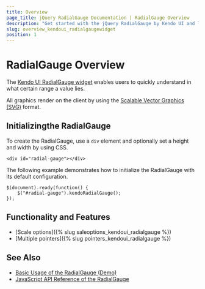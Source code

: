 ```yaml
---
title: Overview
page_title: jQuery RadialGauge Documentation | RadialGauge Overview
description: "Get started with the jQuery RadialGauge by Kendo UI and learn how to create, initialize, and enable the widget."
slug: overview_kendoui_radialgaugewidget
position: 1
---
```


# RadialGauge Overview

The [Kendo UI RadialGauge widget](https://demos.telerik.com/kendo-ui/radial-gauge/index) enables users to quickly understand in what certain range a value lies.

All graphics render on the client by using the [Scalable Vector Graphics (SVG)](https://en.wikipedia.org/wiki/Scalable_Vector_Graphics) format.

## Initializingthe RadialGauge

To create the RadialGauge, use a `div` element and optionally set a height and width by using CSS.

    <div id="radial-gauge"></div>

The following example demonstrates how to initialize the RadialGauge with its default configuration.

	$(document).ready(function() {
    	$("#radial-gauge").kendoRadialGauge();
   	});

## Functionality and Features

* [Scale options]({% slug saleoptions_kendoui_radialgauge %})
* [Multiple pointers]({% slug pointers_kendoui_radialgauge %})

## See Also

* [Basic Usage of the RadialGauge (Demo)](https://demos.telerik.com/kendo-ui/radial-gauge/index)
* [JavaScript API Reference of the RadialGauge](/api/javascript/dataviz/ui/radialgauge)
